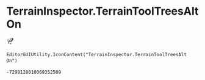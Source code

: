 # TerrainInspector.TerrainToolTreesAlt On
![](/img/TerrainInspector.TerrainToolTreesAlt%20On.png)

``` CSharp
EditorGUIUtility.IconContent("TerrainInspector.TerrainToolTreesAlt On")
```
```
-7298128010069352509
```
